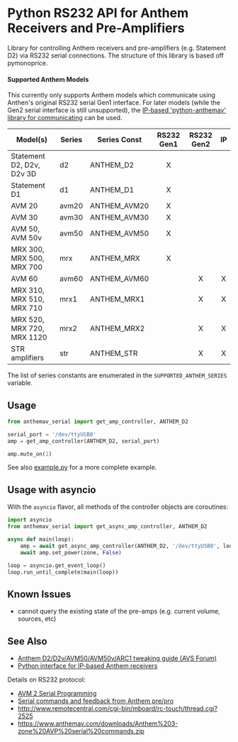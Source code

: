 # Python RS232 API for Anthem Receivers and Pre-Amplifiers

Library for controlling Anthem receivers and pre-amplifiers (e.g. Statement D2) via RS232 serial connections. The structure of this library is based off pymonoprice.

#### Supported Anthem Models

This currently only supports Anthem models which communicate using Anthen's original RS232 serial Gen1 interface. For later models (while the Gen2 serial interface is still unsupported), the [IP-based 'python-anthemav' library for communicating](https://github.com/nugget/python-anthemav) can be used.

|  Model(s)                        | Series | Series Const | RS232 Gen1 | RS232 Gen2 | IP |
|  ------------------------------- | ------ | ------------ |:----------:|:----------:|:--:|
|  Statement D2, D2v, D2v 3D       | d2     | ANTHEM_D2    | X |   |   |
|  Statement D1                    | d1     | ANTHEM_D1    | X |   |   |
|  AVM 20                          | avm20  | ANTHEM_AVM20 | X |   |   |
|  AVM 30                          | avm30  | ANTHEM_AVM30 | X |   |   |
|  AVM 50, AVM 50v                 | avm50  | ANTHEM_AVM50 | X |   |   |
|  MRX 300, MRX 500, MRX 700       | mrx    | ANTHEM_MRX   | X |   |   |
|  AVM 60                          | avm60  | ANTHEM_AVM60 |   | X | X | 
|  MRX 310, MRX 510, MRX 710       | mrx1   | ANTHEM_MRX1  |   | X | X |
|  MRX 520, MRX 720, MRX 1120      | mrx2   | ANTHEM_MRX2  |   | X | X |
|  STR amplifiers                  | str    | ANTHEM_STR   |   | X | X |

The list of series constants are enumerated in the `SUPPORTED_ANTHEM_SERIES` variable.

## Usage

```python
from anthemav_serial import get_amp_controller, ANTHEM_D2

serial_port = '/dev/ttyUSB0'
amp = get_amp_controller(ANTHEM_D2, serial_port)

amp.mute_on(1)
```

See also [example.py](example.py) for a more complete example.

## Usage with asyncio

With the `asyncio` flavor, all methods of the controller objects are coroutines:

```python
import asyncio
from anthemav_serial import get_async_amp_controller, ANTHEM_D2

async def main(loop):
    amp = await get_async_amp_controller(ANTHEM_D2, '/dev/ttyUSB0', loop)
    await amp.set_power(zone, False)

loop = asyncio.get_event_loop()
loop.run_until_complete(main(loop))
```

## Known Issues

* cannot query the existing state of the pre-amps (e.g. current volume, sources, etc)

## See Also

* [Anthem D2/D2v/AVM50/AVM50v/ARC1 tweaking guide (AVS Forum)](https://www.avsforum.com/forum/90-receivers-amps-processors/678260-anthem-d2-d2v-avm50-avm50v-arc1-tweaking-guide-1510.html)
* [Python interface for IP-based Anthem receivers](https://github.com/nugget/python-anthemav)

Details on RS232 protocol:

* [AVM 2 Serial Programming](https://www.avsforum.com/forum/26-home-theater-computers/188206-rs232-control-avm-2-help.html#post1521446)
* [Serial commands and feedback from Anthem pre/pro](http://allonis.com/forum/viewtopic.php?t=2185)
* http://www.remotecentral.com/cgi-bin/mboard/rc-touch/thread.cgi?2525
* https://www.anthemav.com/downloads/Anthem%203-zone%20AVP%20serial%20commands.zip